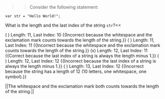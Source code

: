 >>Consider the following statement:

```
var str = "Hello World!";
```

What is the length and the last index of the string `str`?<<

( ) Length: 11, Last Index: 10 {{Incorrect because the whitespace and the exclamation mark counts towards the length of the string.}}
( ) Length: 11, Last Index: 11 {{Incorrect because the whitespace and the exclamation mark counts towards the length of the string.}}
(x) Length: 12, Last Index: 11 {{Correct because the last index of a string is always the length minus 1.}}
( ) Length: 12, Last Index: 12 {{Incorrect because the last index of a string is always the length minus 1.}}
( ) Length: 13, Last Index: 12 {{Incorrect because the string has a length of 12 (10 letters, one whitespace, one symbol).}}

||The whitespace and the exclamation mark both counts towards the length of the string.||